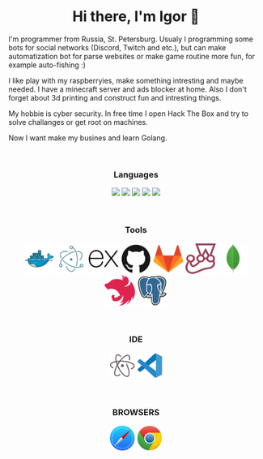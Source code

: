 <h1 align="center"> Hi there, I'm Igor 👋</h1>

I'm programmer from Russia, St. Petersburg. Usualy I programming some bots for social networks (Discord, Twitch and etc.), but can make automatization bot for parse websites or make game routine more fun, for example auto-fishing :)

I like play with my raspberryies, make something intresting and maybe needed. I have a minecraft server and ads blocker at home. Also I don't forget about 3d printing and construct fun and intresting things.

My hobbie is cyber security. In free time I open Hack The Box and try to solve challanges or get root on machines.

Now I want make my busines and learn Golang.

<br/> 

<h3 align="center">Languages</h3>

<p align="center">
<img src="https://img.shields.io/badge/TypeScript-white?style=for-the-badge&logo=typescript">
  <img src="https://img.shields.io/badge/JavaScript-white?style=for-the-badge&logo=javascript">
  <img src="https://img.shields.io/badge/Python-white?style=for-the-badge&logo=python">
  <img src="https://img.shields.io/badge/Batch-white?style=for-the-badge&logo=windows">
  <img src="https://img.shields.io/badge/Shell-white?style=for-the-badge&logo=linux">
</p>

<br/> 

<h3 align="center">Tools</h3>
<p align="center">
<img src="https://github.com/devicons/devicon/blob/master/icons/docker/docker-original.svg" width="60" height="60">
<img src="https://github.com/devicons/devicon/blob/master/icons/electron/electron-original.svg" width="60" height="60">
<img src="https://github.com/devicons/devicon/blob/master/icons/express/express-original.svg" width="60" height="60">
<img src="https://github.com/devicons/devicon/blob/master/icons/github/github-original.svg" width="60" height="60">
<img src="https://github.com/devicons/devicon/blob/master/icons/gitlab/gitlab-original.svg" width="60" height="60">
<img src="https://github.com/devicons/devicon/blob/master/icons/jest/jest-plain.svg" width="60" height="60">
<img src="https://github.com/devicons/devicon/blob/master/icons/mongodb/mongodb-original.svg" width="60" height="60">
<img src="https://github.com/devicons/devicon/blob/master/icons/nestjs/nestjs-plain.svg" width="60" height="60">
<img src="https://github.com/devicons/devicon/blob/master/icons/postgresql/postgresql-original.svg" width="60" height="60">
</p>

<br/> 

<h3 align="center">IDE</h3>
<p align="center">
<img src="https://github.com/devicons/devicon/blob/master/icons/atom/atom-original.svg" width="50" height="50">
<img src="https://github.com/devicons/devicon/blob/master/icons/vscode/vscode-original.svg" width="50" height="50">
</p>

<br/> 

<h3 align="center">BROWSERS</h3>
<p align="center">
<img src="https://github.com/devicons/devicon/blob/master/icons/safari/safari-original.svg" width="50" height="50">
<img src="https://github.com/devicons/devicon/blob/master/icons/chrome/chrome-original.svg" width="50" height="50">
</p>
